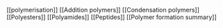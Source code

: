 [[polymerisation]]
[[Addition polymers]]
[[Condensation polymers]]
[[Polyesters]]
[[Polyamides]]
[[Peptides]]
[[Polymer formation summary]]